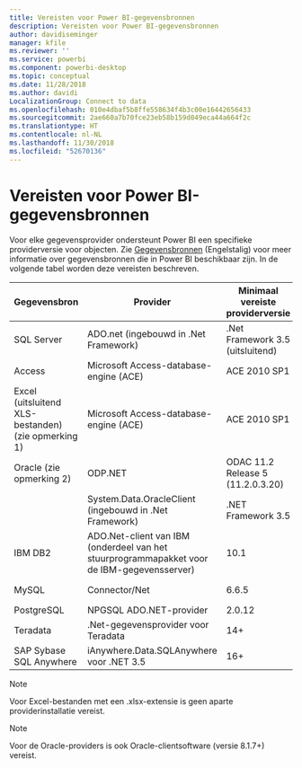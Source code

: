 ```yaml
---
title: Vereisten voor Power BI-gegevensbronnen
description: Vereisten voor Power BI-gegevensbronnen
author: davidiseminger
manager: kfile
ms.reviewer: ''
ms.service: powerbi
ms.component: powerbi-desktop
ms.topic: conceptual
ms.date: 11/28/2018
ms.author: davidi
LocalizationGroup: Connect to data
ms.openlocfilehash: 010e4dbaf5b8ffe558634f4b3c00e16442656433
ms.sourcegitcommit: 2ae660a7b70fce23eb58b159d049eca44a664f2c
ms.translationtype: HT
ms.contentlocale: nl-NL
ms.lasthandoff: 11/30/2018
ms.locfileid: "52670136"
---
```

# <a name="power-bi-data-source-prerequisites"></a>Vereisten voor Power BI-gegevensbronnen
Voor elke gegevensprovider ondersteunt Power BI een specifieke providerversie voor objecten. Zie [Gegevensbronnen](desktop-data-sources.md) (Engelstalig) voor meer informatie over gegevensbronnen die in Power BI beschikbaar zijn. In de volgende tabel worden deze vereisten beschreven.

| Gegevensbron | Provider | Minimaal vereiste providerversie | Minimaal vereiste gegevensbronversie | Ondersteunde gegevensbronobjecten | Downloadkoppeling |
| --- | --- | --- | --- | --- | --- |
| SQL Server |ADO.net (ingebouwd in .Net Framework) |.Net Framework 3.5 (uitsluitend) |SQL Server 2005+ |Tabellen/weergaven, scalaire functies, tabelfuncties |Opgenomen in .NET Framework 3.5 en hoger |
| Access |Microsoft Access-database-engine (ACE) |ACE 2010 SP1 |Geen beperking |Tabellen/weergaven |[Downloadkoppeling](http://go.microsoft.com/fwlink/?linkid=285987&clcid=0x409) |
| Excel (uitsluitend XLS-bestanden) (zie opmerking 1) |Microsoft Access-database-engine (ACE) |ACE 2010 SP1 |Geen beperking |Tabellen, bladen |[Downloadkoppeling](http://go.microsoft.com/fwlink/?linkid=285987&clcid=0x409) |
| Oracle (zie opmerking 2) |ODP.NET |ODAC 11.2 Release 5 (11.2.0.3.20) |9.x+ |Tabellen/weergaven |[Downloadkoppeling](http://go.microsoft.com/fwlink/?linkid=272376&clcid=0x409) |
| | System.Data.OracleClient (ingebouwd in .Net Framework) |.NET Framework 3.5 |9.x+ |Tabellen/weergaven |Opgenomen in .NET Framework 3.5 en hoger |
| IBM DB2 |ADO.Net-client van IBM (onderdeel van het stuurprogrammapakket voor de IBM-gegevensserver) |10.1 |9.1+ |Tabellen/weergaven |[Downloadkoppeling](http://go.microsoft.com/fwlink/?linkid=274911&clcid=0x409) |
| MySQL |Connector/Net |6.6.5 |5.1 |Tabellen/weergaven, scalaire functies |[Downloadkoppeling](http://go.microsoft.com/fwlink/?linkid=278885&clcid=0x409) |
| PostgreSQL |NPGSQL ADO.NET-provider |2.0.12 |7.4 |Tabellen/weergaven |[Downloadkoppeling](http://go.microsoft.com/fwlink/?linkid=282716&clcid=0x409) |
| Teradata |.Net-gegevensprovider voor Teradata |14+ |12+ |Tabellen/weergaven |[Downloadkoppeling](http://go.microsoft.com/fwlink/?linkid=278886&clcid=0x409) |
| SAP Sybase SQL Anywhere |iAnywhere.Data.SQLAnywhere voor .NET 3.5 |16+ |16+ |Tabellen/weergaven |[Downloadkoppeling](http://go.microsoft.com/fwlink/?linkid=324846) |

>[!NOTE]
>Voor Excel-bestanden met een .xlsx-extensie is geen aparte providerinstallatie vereist.

>[!NOTE]
>Voor de Oracle-providers is ook Oracle-clientsoftware (versie 8.1.7+) vereist.
> 
> 

